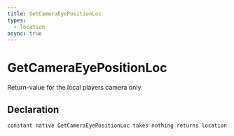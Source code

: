 ```yaml
---
title: GetCameraEyePositionLoc
types:
  - location
async: true
---
```


# GetCameraEyePositionLoc
Return-value for the local players camera only.

## Declaration

```jass
constant native GetCameraEyePositionLoc takes nothing returns location
```
